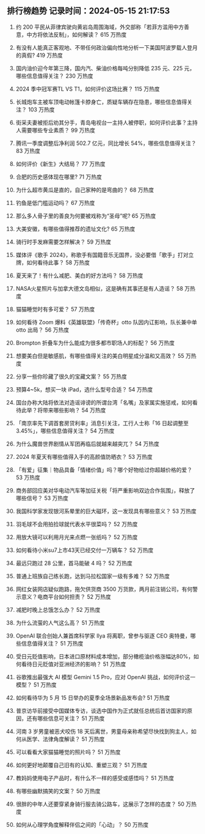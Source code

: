 
## 排行榜趋势 记录时间：2024-05-15 21:17:53
  
  1. 约 200 平民从菲律宾驶向黄岩岛周围海域，外交部称「若菲方滥用中方善意，中方将依法反制」，如何解读？ 615 万热度
    
  2. 有没有人能真正客观地、不带任何政治偏向性地分析一下美国阿波罗载人登月的真假? 419 万热度
    
  3. 国内油价迎今年第三降，国内汽、柴油价格每吨分别降低 235 元、225 元，哪些信息值得关注？ 230 万热度
    
  4. 2024 季中冠军赛TL VS T1，如何评价这场比赛？ 115 万热度
    
  5. 长城炮车主被车顶电动帐篷卡脖身亡，质疑车辆存在隐患，哪些信息值得关注？ 103 万热度
    
  6. 街采夫妻被拒后劝其分手，青岛电视台一主持人被停职，如何评价此事？主持人需要哪些专业素质？ 99 万热度
    
  7. 腾讯一季度调整后净利润 502.7 亿元，同比增长 54%，哪些信息值得关注？ 83 万热度
    
  8. 如何评价《新生》大结局？ 77 万热度
    
  9. 合肥的历史感体现在哪里? 71 万热度
    
  10. 为什么超市黄瓜是直的，自己家种的是弯曲的？ 68 万热度
    
  11. 钓鱼是低门槛运动吗？ 67 万热度
    
  12. 那么多人骨子里的善良为何要被戏称为“圣母”呢? 65 万热度
    
  13. 大美安徽，有哪些值得推荐的遗址文化? 65 万热度
    
  14. 骑行时手发麻需要怎样解决？ 59 万热度
    
  15. 媒体评《歌手 2024》，称歌手有国籍音乐无国界，没必要借「歌手」打对立牌，如何看待此事？ 58 万热度
    
  16. 夏天来了！有什么减肥、美白的好方法吗？ 58 万热度
    
  17. NASA火星照片与加拿大德文岛相似，这是确有其事还是有人造谣？ 58 万热度
    
  18. 猫猫睡觉时有多可爱？ 57 万热度
    
  19. 如何看待 Zoom 爆料《英雄联盟》「传奇杯」otto 队因内讧影响，队长兼中单 otto 出局？ 56 万热度
    
  20. Brompton 折叠车为什么能成为很多都市职场人的标配？ 56 万热度
    
  21. 想要美白但是敏感肌，有哪些值得关注的美白明星成分温和又高效？ 55 万热度
    
  22. 分享一些你珍藏了很久的宝藏文案？ 55 万热度
    
  23. 预算4~5k，想买一块 iPad，选什么型号合适？ 54 万热度
    
  24. 国台办称大陆将依法对造谣诽谤的所谓台湾「名嘴」及家属实施惩戒，如何看待此举？将带来哪些影响？ 54 万热度
    
  25. 「南京率先下调首套房贷利率」消息引关注，工行人士称「16 日起调整至 3.45%」，哪些信息值得关注？ 54 万热度
    
  26. 为什么魔兽世界剧情从军团再临后就越来越突兀？ 54 万热度
    
  27. 2024 年夏天有哪些值得入手的高颜值防晒衣？ 53 万热度
    
  28. 「有爱」征集｜物品具备「情绪价值」吗？哪个好物给过你超越价格的爱？ 53 万热度
    
  29. 商务部回应美对华电动汽车等加征关税「将严重影响双边合作氛围」，释放了哪些信号？ 53 万热度
    
  30. 我国科学家发现银河系晕里的巨大磁环，这一发现具有哪些意义？ 53 万热度
    
  31. 羽毛球不会用拍捡球就代表水平很菜吗？ 52 万热度
    
  32. 用放大镜可以利用月光来点燃一张纸吗？ 52 万热度
    
  33. 如何看待小米su7上市43天已经交付一万辆车？ 52 万热度
    
  34. 最远只跑过 28 公里，首马能破 4 吗？ 52 万热度
    
  35. 普通上班族自己练长跑，达到马拉松国家一级有多难？ 52 万热度
    
  36. 网红女装网店疑似跑路，拖欠供货商 3500 万货款，两月前注销公司，有何警示意义？电商平台如何担责？ 52 万热度
    
  37. 减肥时晚上总饿怎么办？ 52 万热度
    
  38. 为什么流萤的人气这么高？ 51 万热度
    
  39. OpenAI 联合创始人兼首席科学家 Ilya 将离职，曾参与驱逐 CEO 奥特曼，哪些信息值得关注？ 51 万热度
    
  40. 受日元贬值影响，日本进口原材料成本增加，部分橄榄油价格涨幅达80%，如何看待日元贬值对亚洲经济的影响？ 51 万热度
    
  41. 谷歌推出最强大 AI 模型 Gemini 1.5 Pro，应对 OpenAI 挑战，如何评价这一模型？ 51 万热度
    
  42. 如何看待华为 5 月 15 日举办的夏季全场景新品发布会? 51 万热度
    
  43. 普京访华前接受中国媒体专访，谈选中国作为正式就任总统后首访国家的原因，还有哪些信息可关注？ 51 万热度
    
  44. 河南 3 岁男童被恶犬咬伤 18 天后离世，男童母亲称希望尽快找到狗主人，如何从医学、法律角度解读？ 51 万热度
    
  45. 可以看看大家猫猫睡觉的照片吗？ 51 万热度
    
  46. 如何更好地颠覆自己旧有的认知、重塑三观？ 51 万热度
    
  47. 教妈妈使用电子产品时，有什么不一样的感受或感悟吗？ 51 万热度
    
  48. 有哪些幽默搞笑的文案？ 50 万热度
    
  49. 很胖的中年人还要穿紧身骑行服去骑公路车，这展示了怎样的态度？ 50 万热度
    
  50. 如何从心理学角度解释伴侣之间的「心动」？ 50 万热度
    